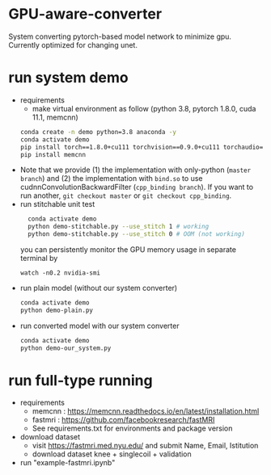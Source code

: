 # GPU-aware-converter
System converting pytorch-based model network to minimize gpu.  
Currently optimized for changing unet.


# run system demo
 - requirements
   - make virtual environment as follow (python 3.8, pytorch 1.8.0, cuda 11.1, memcnn)
    ```bash
    conda create -n demo python=3.8 anaconda -y
    conda activate demo
    pip install torch==1.8.0+cu111 torchvision==0.9.0+cu111 torchaudio==0.8.0 -f https://download.pytorch.org/whl/torch_stable.html
    pip install memcnn
    ```
 - Note that we provide (1) the implementation with only-python (`master branch`) and (2) the implementation with `bind.so` to use cudnnConvolutionBackwardFilter (`cpp_binding branch`). If you want to run another, `git checkout master` or `git checkout cpp_binding`.
 - run stitchable unit test
    ```bash 
      conda activate demo
      python demo-stitchable.py --use_stitch 1 # working
      python demo-stitchable.py --use_stitch 0 # OOM (not working)
    ```
    you can persistently monitor the GPU memory usage in separate terminal by
    ```
    watch -n0.2 nvidia-smi
    ```
 - run plain model (without our system converter)
    ```bash 
    conda activate demo
    python demo-plain.py
    ```
 - run converted model with our system converter
    ```bash
    conda activate demo
    python demo-our_system.py
    ```
 
# run full-type running
 - requirements
   - memcnn : https://memcnn.readthedocs.io/en/latest/installation.html 
   - fastmri : https://github.com/facebookresearch/fastMRI
   - See requirements.txt for environments and package version
 - download dataset
   - visit https://fastmri.med.nyu.edu/ and submit Name, Email, Istitution
   - download dataset knee + singlecoil + validation
 - run "example-fastmri.ipynb"

